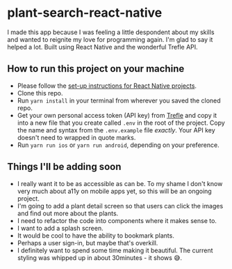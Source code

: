 # plant-search-react-native

I made this app because I was feeling a little despondent about my skills and wanted to reignite my love for programming again. I'm glad to say it helped a lot. Built using React Native and the wonderful Trefle API.
## How to run this project on your machine

- Please follow the [set-up instructions for React Native projects](https://reactnative.dev/docs/environment-setup).
- Clone this repo.
- Run `yarn install` in your terminal from wherever you saved the cloned repo.
- Get your own personal access token (API key) from [Trefle](https://docs.trefle.io/docs/guides/getting-started/) and copy it into a new file that you create called `.env` in the root of the project. Copy the name and syntax from the `.env.example` file *exactly*. Your API key doesn't need to wrapped in quote marks.
- Run `yarn run ios` or `yarn run android`, depending on your preference.
## Things I'll be adding soon

- I really want it to be as accessible as can be. To my shame I don't know very much about a11y on mobile apps yet, so this will be an ongoing project.
- I'm going to add a plant detail screen so that users can click the images and find out more about the plants.
- I need to refactor the code into components where it makes sense to.
- I want to add a splash screen.
- It would be cool to have the ability to bookmark plants.
- Perhaps a user sign-in, but maybe that's overkill.
- I definitely want to spend some time making it beautiful. The current styling was whipped up in about 30minutes - it shows 😅.
